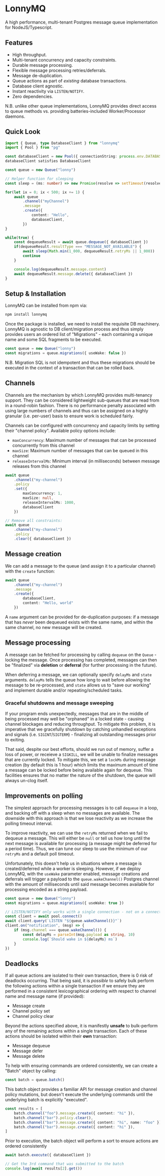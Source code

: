 # LonnyMQ

A high performance, multi-tenant Postgres message queue implementation for NodeJS/Typescript.

## Features

  - High throughput.
  - Multi-tenant concurrency and capacity constraints.
  - Durable message processing.
  - Flexible message processing retries/deferrals.
  - Message de-duplication.
  - Queue actions as part of *existing* database transactions.
  - Database client agnostic.
  - Instant reactivity via `LISTEN/NOTIFY`.
  - Zero dependencies.

N.B. unlike other queue implementations, LonnyMQ provides direct access to queue methods vs. providing batteries-included Worker/Processor daemons. 

## Quick Look

```typescript
import { Queue, type DatabaseClient } from "lonnymq"
import { Pool } from "pg"

const databaseClient = new Pool({ connectionString: process.env.DATABASE_URL })
databaseClient satisfies DatabaseClient

const queue = new Queue("lonny")

// Helper function for sleeping
const sleep = (ms: number) => new Promise(resolve => setTimeout(resolve, ms))

for(let ix = 0; ix < 500; ix += 1) {
    await queue
        .channel("myChannel")
        .message
        .create({ 
            content: "Hello", 
            databaseClient,
        })
}

while(true) {
    const dequeueResult = await queue.dequeue({ databaseClient })
    if(dequeueResult.resultType === "MESSAGE_NOT_AVAILABLE") {
        await sleep(Math.min(1_000, dequeueResult.retryMs || 1_000))
        continue
    }

    console.log(dequeueResult.message.content)
    await dequeueResult.message.delete({ databaseClient })
}
```

## Setup & Installation

LonnyMQ can be installed from npm via:

```bash
npm install lonnymq
```

Once the package is installed, we need to install the requisite DB machinery. LonnyMQ is agnostic to DB client/migration process and thus simply provides users an ordered list of "Migrations" - each containing a unique name and some SQL fragments to be executed.

```typescript
const queue = new Queue("lonny")
const migrations = queue.migrations({ useWake: false })
```

N.B. Migration SQL is not idempotent and thus these migrations should be executed in the context of a transaction that can be rolled back.

## Channels

Channels are the mechanism by which LonnyMQ provides multi-tenancy support. They can be considered lightweight sub-queues that are read from in a round-robin fashion. There is no performance penalty associated with using large numbers of channels and thus can be assigned on a highly granular (i.e. per-user) basis to ensure work is scheduled fairly.

Channels can be configured with concurrency and capacity limits by setting their "channel policy". Available policy options include:

- `maxConcurrency`: Maximum number of messages that can be processed concurrently from this channel
- `maxSize`: Maximum number of messages that can be queued in this channel
- `releaseIntervalMs`: Minimum interval (in milliseconds) between message releases from this channel

```typescript
await queue
    .channel("my-channel")
    .policy
    .set({ 
        maxConcurrency: 1, 
        maxSize: null, 
        releaseIntervalMs: 1000,
        databaseClient 
    })

// Remove all constraints:
await queue
    .channel("my-channel")
    .policy
    .clear({ databaseClient })
```

## Message creation

We can add a message to the queue (and assign it to a particular channel) with the `create` function:

```typescript
await queue
    .channel("my-channel")
    .message
    .create({
        databaseClient,
        content: "Hello, world"
    })
```

A `name` argument can be provided for de-duplication purposes: if a message that has _never_ been dequeued exists with the same name, and within the same channel, no new message will be created.

## Message processing

A message can be fetched for processing by calling `dequeue` on the `Queue` - locking the message. Once processing has completed, messages can then be "finalized" via **deletion** or **deferral** (for further processing in the future).

When deferring a message, we can optionally specify `delayMs` and `state` arguments. `delayMs` tells the queue how long to wait before allowing the message to be re-processed, and `state` allows us to "save our working" and implement durable and/or repeating/scheduled tasks.

### Graceful shutdowns and message sweeping

If your program ends unexpectedly, messages that are in the middle of being processed may well be "orphaned" in a locked state - causing channel blockages and reducing throughput. To mitigate this problem, it is imperative that we gracefully shutdown by catching unhandled exceptions and signals (i.e. `SIGINT`/`SIGTERM`) - finalizing all outstanding messages prior to exiting.

That said, despite our best efforts, should we run out of memory, suffer a loss of power, or receieve a `SIGKILL`, we will be unable to finalize messages that are currently locked. To mitigate this, we set a `lockMs` during message creation (by default this is 1 hour) which limits the maximum amount of time a message can be locked before being available again for dequeue. This facilities ensures that no matter the nature of the shutdown, the queue will always un-clog itself.

## Improvements on polling

The simplest approach for processing messages is to call `dequeue` in a loop, and backing off with a sleep when no messages are available. The downside with this approach is that we lose reactivity as we increase the polling timeout interval.

To improve reactivity, we can use the `retryMs` returned when we fail to dequeue a message. This will either be `null` or tell us how long until the next message is available for processing (a message might be deferred for a period time). Thus, we can tune our sleep to use the minimum of our `retryMs` and a default poll timeout.

Unfortunately, this doesn't help us in situations where a message is created/deferred while a worker is sleeping. However, if we deploy LonnyMQ, with the `useWake` parameter enabled, message creations and deferrals will trigger a payload to the `queue.wakeChannel()` Postgres channel with the amount of milliseconds until said message becomes available for processing encoded as a string payload.

```typescript
const queue = new Queue("lonny")
const migrations = queue.migrations({ useWake: true })

// LISTEN/NOTIFY only works with a single connection - not on a connection pool.
const client = await pool.connect()
await client.query(`LISTEN "${queue.wakeChannel()}"`)
client.on("notification", (msg) => {
    if (msg.channel === queue.wakeChannel()) {
        const delayMs = parseInt(msg.payload as string, 10)
        console.log(`Should wake in ${delayMs} ms`)
    }
})
```

## Deadlocks

If all queue actions are isolated to their own transaction, there is 0 risk of deadlocks occurring. That being said, it is _possible_ to safely bulk perform the following actions within a single transaction if we ensure they are performed in a consistent lexicographical ordering with respect to channel name and message name (if provided):

  - Message create
  - Channel policy set
  - Channel policy clear

Beyond the actions specified above, it is manifestly **unsafe** to bulk-perform any of the remaining actions within a single transaction. Each of these actions should be isolated within their **own** transaction:

 - Message dequeue
 - Message defer
 - Message delete

To help with ensuring commands are ordered consistently, we can create a "Batch" object by calling:

```typescript
const batch = queue.batch()
```

This batch object provides a familiar API for message creation and channel policy mutations, but doesn't execute the underlying commands until the underlying batch is explicitly "executed". 

```typescript
const results = [
    batch.channel("foo").message.create({ content: "hi" }),
    batch.channel("bar").policy.clear(),
    batch.channel("bar").message.create({ content: "hi", name: "foo" }),
    batch.channel("bar").message.create({ content: "hi" }),
]
```
Prior to execution, the batch object will perform a sort to ensure actions are ordered consistently

```typescript
await batch.execute({ databaseClient })

// Get the 3rd command that was submitted to the batch
console.log(await results[2].get())
```